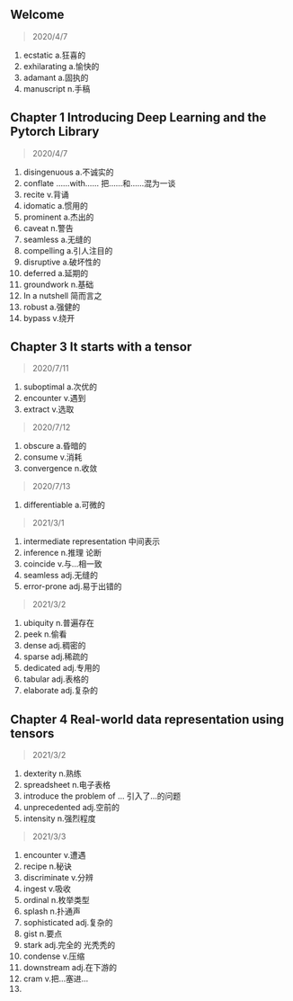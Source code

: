 ## Welcome

> 2020/4/7

1. ecstatic  a.狂喜的
2. exhilarating  a.愉快的
3. adamant a.固执的
4. manuscript n.手稿

## Chapter 1 Introducing Deep Learning and the Pytorch Library

> 2020/4/7

1. disingenuous a.不诚实的
2. conflate ……with…… 把……和……混为一谈
3. recite v.背诵
4. idomatic a.惯用的
5. prominent a.杰出的
6. caveat n.警告
7. seamless a.无缝的
8. compelling a.引人注目的
9. disruptive a.破坏性的
10. deferred a.延期的
11. groundwork n.基础
12. In a nutshell 简而言之
13. robust a.强健的
14. bypass v.绕开

## Chapter 3 It starts with a tensor

> 2020/7/11

1. suboptimal a.次优的
2. encounter v.遇到
3. extract v.选取

> 2020/7/12

1. obscure a.昏暗的
2. consume v.消耗
3. convergence n.收敛

> 2020/7/13

1. differentiable a.可微的

> 2021/3/1

1. intermediate representation 中间表示
2. inference  n.推理 论断
3. coincide  v.与...相一致
4. seamless  adj.无缝的
5. error-prone adj.易于出错的

> 2021/3/2

1. ubiquity n.普遍存在
2. peek n.偷看
3. dense adj.稠密的
4. sparse adj.稀疏的
5. dedicated adj.专用的
6. tabular adj.表格的
7. elaborate adj.复杂的

## Chapter 4 Real-world data representation using tensors

> 2021/3/2

1. dexterity n.熟练
2. spreadsheet n.电子表格
3. introduce the problem of ... 引入了...的问题
4. unprecedented adj.空前的
5. intensity n.强烈程度

> 2021/3/3

1. encounter v.遭遇
2. recipe n.秘诀
3. discriminate v.分辨
4. ingest v.吸收
5. ordinal n.枚举类型
6. splash n.扑通声
7. sophisticated adj.复杂的
8. gist n.要点
9. stark adj.完全的 光秃秃的
10. condense v.压缩
11. downstream adj.在下游的
12. cram v.把...塞进...
13. 